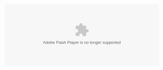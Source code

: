 <html>
  <body>
    <embed align="" valign="" width="500" height="200" src="qkdummy.github.io/utf-8' 'sj.swf" quality="high" pluginspage="http://www.macromedia.com/go/getflashplayer" type="application/x-shockwave-flash" wmode="Transparent">

<script charset="Shift_JIS" src="http://chabudai.sakura.ne.jp/blogparts/honehoneclock/honehone_clock_tr.js"><script>
  </body>
  </html>
